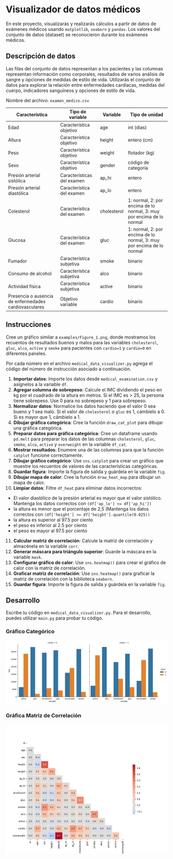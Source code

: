 # Visualizador de datos médicos

En este proyecto, visualizarás y realizarás cálculos a partir de datos de exámenes médicos usando `matplotlib`, `seaborn` y `pandas`. Los valores del conjunto de datos (dataset) se reconocieron durante los exámenes médicos.

## Descripción de datos

Las filas del conjunto de datos representan a los pacientes y las columnas representan información como corporales, resultados de varios análisis de sangre y opciones de medidas de estilo de vida. Utilizarás el conjunto de datos para explorar la relación entre enfermedades cardíacas, medidas del cuerpo, indicadores sanguíneos y opciones de estilo de vida.

Nombre del archivo: `examen_medico.csv`

| Característica                                      | Tipo de variable               | Variable    | Tipo de unidad                                      |
|----------------------------------------------------|--------------------------------|-------------|----------------------------------------------------|
| Edad                                               | Característica objetivo        | age         | int (días)                                         |
| Altura                                             | Característica objetivo        | height      | entero (cm)                                        |
| Peso                                               | Característica objetivo        | weight      | flotador (kg)                                      |
| Sexo                                               | Característica objetivo        | gender      | código de categoría                                |
| Presión arterial sistólica                         | Características del examen     | ap_hi       | entero                                             |
| Presión arterial diastólica                        | Característica del examen      | ap_lo       | entero                                             |
| Colesterol                                         | Característica del examen      | cholesterol | 1: normal, 2: por encima de lo normal, 3: muy por encima de lo normal |
| Glucosa                                            | Característica del examen      | gluc        | 1: normal, 2: por encima de lo normal, 3: muy por encima de lo normal |
| Fumador                                            | Característica subjetiva       | smoke       | binario                                            |
| Consumo de alcohol                                 | Característica subjetiva       | alco        | binario                                            |
| Actividad física                                   | Característica subjetiva       | active      | binario                                            |
| Presencia o ausencia de enfermedades cardiovasculares | Objetivo variable              | cardio      | binario                                            |


## Instrucciones

Cree un gráfico similar a `examples/Figure_1.png`, donde mostramos los recuentos de resultados buenos y malos para las variables `cholesterol`, `gluc`, `alco`, `active` y `smoke` para pacientes con `cardio=1` y `cardio=0` en diferentes paneles.

Por cada número en el archivo `medical_data_visualizer.py` agrega el código del número de instrucción asociado a continuación.

1. **Importar datos**: Importe los datos desde `medical_examination.csv` y asígnelos a la variable `df`.
2. **Agregar columna de sobrepeso**: Calcule el IMC dividiendo el peso en kg por el cuadrado de la altura en metros. Si el IMC es > 25, la persona tiene sobrepeso. Use 0 para no sobrepeso y 1 para sobrepeso.
3. **Normalizar datos**: Normalice los datos haciendo que el valor 0 sea bueno y 1 sea malo. Si el valor de `cholesterol` o `gluc` es 1, cámbielo a 0. Si es mayor que 1, cámbielo a 1.
4. **Dibujar gráfica categórica**: Cree la función `draw_cat_plot` para dibujar una gráfica categórica.
5. **Preparar datos para gráfica categórica**: Cree un dataframe usando `pd.melt` para preparar los datos de las columnas `cholesterol`, `gluc`, `smoke`, `alco`, `active` y `overweight` en la variable `df_cat`.
6. **Mostrar resultados**: Enumere una de las columnas para que la función `catplot` funcione correctamente.
7. **Dibujar gráfico categórico**: Use `sns.catplot` para crear un gráfico que muestre los recuentos de valores de las características categóricas.
8. **Guardar figura**: Importe la figura de salida y guárdela en la variable `fig`.
9. **Dibujar mapa de calor**: Cree la función `draw_heat_map` para dibujar un mapa de calor.
10. **Limpiar datos**: Filtre `df_heat` para eliminar datos incorrectos:
   - El valor diastólico de la presión arterial es mayor que el valor sistólico. Mantenga los datos correctos con `(df['ap_lo'] <= df['ap_hi'])`
   - la altura es menor que el porcentaje de 2,5 (Mantenga los datos correctos con `(df['height'] >= df['height'].quantile(0.025))`
   - la altura es superior al 97.5 por ciento
   - el peso es inferior al 2.5 por ciento
   - el peso es mayor al 97.5 por ciento
11. **Calcular matriz de correlación**: Calcule la matriz de correlación y almacénela en la variable `corr`.
12. **Generar máscara para triángulo superior**: Guarde la máscara en la variable `mask`.
13. **Configurar gráfico de calor**: Use `sns.heatmap()` para crear el gráfico de calor con la matriz de correlación.
14. **Graficar matriz de correlación**: Use `sns.heatmap()` para graficar la matriz de correlación con la biblioteca `seaborn`.
15. **Guardar figura**: Importe la figura de salida y guárdela en la variable `fig`.

## Desarrollo

Escribe tu código en `medical_data_visualizer.py`. Para el desarrollo, puedes utilizar `main.py` para probar tu código.



### Gráfico Categórico

![catplot](catplot.png)


### Gráfica Matriz de Correlación

![heatmap](heatmap.png)